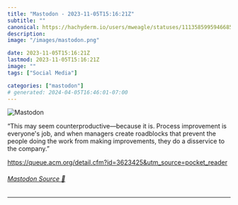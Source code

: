 ```yaml
---
title: "Mastodon - 2023-11-05T15:16:21Z"
subtitle: ""
canonical: https://hachyderm.io/users/mweagle/statuses/111358599594668528
description:
image: "/images/mastodon.png"

date: 2023-11-05T15:16:21Z
lastmod: 2023-11-05T15:16:21Z
image: ""
tags: ["Social Media"]

categories: ["mastodon"]
# generated: 2024-04-05T16:46:01-07:00
---
```

![Mastodon](/images/mastodon.png)

<p>“This may seem counterproductive—because it is. Process improvement is everyone&#39;s job, and when managers create roadblocks that prevent the people doing the work from making improvements, they do a disservice to the company.”</p><p><a href="https://queue.acm.org/detail.cfm?id=3623425&amp;utm_source=pocket_reader" target="_blank" rel="nofollow noopener noreferrer" translate="no"><span class="invisible">https://</span><span class="ellipsis">queue.acm.org/detail.cfm?id=36</span><span class="invisible">23425&amp;utm_source=pocket_reader</span></a></p>


###### [Mastodon Source 🐘](https://hachyderm.io/@mweagle/111358599594668528)

___
